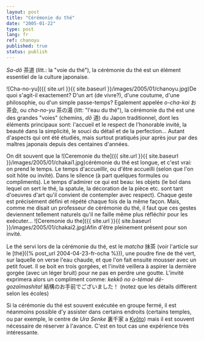 ```yaml
---
layout: post
title: "Cérémonie du thé"
date: "2005-01-22"
type: post
lang: fr
ref: chanoyu
published: true
status: publish
---
```




_Sa-dô_ 茶道 (litt.: la "voie du thé"), la cérémonie du thé est un élément essentiel de la culture japonaise.

![Cha-no-yu]({{ site.url }}{{ site.baseurl }}/images/2005/01/chanoyu.jpg)De quoi s'agit-il exactement? D'un art (de vivre?), d'une coutume, d'une philosophie, ou d'un simple passe-temps? Egalement appelée _o-cha-kai_ お茶会, ou _cha-no-yu_ 茶の湯 (litt: "l'eau du thé"), la cérémonie du thé est une des grandes "voies" (chemins, _dô_ 道) du Japon traditionnel, dont les éléments principaux sont: l'accueil et le respect de l'honorable invité, la beauté dans la simplicité, le souci du détail et de la perfection... Autant d'aspects qui ont été étudiés, mais surtout pratiqués jour après jour par des maîtres japonais depuis des centaines d'années.

On dit souvent que la ![Ceremonie du the]({{ site.url }}{{ site.baseurl }}/images/2005/01/chakai1.jpg)cérémonie du thé est longue, et c'est vrai: on prend le temps. Le temps d'accueillir, ou d'être accueilli (selon que l'on soit hôte ou invité). Dans le silence (à part quelques formules ou compliments). Le temps d'admirer ce qui est beau: les objets (le bol dans lequel on sert le thé, la spatule, la décoration de la pièce etc. sont tant d'oeuvres d'art qu'il convient de contempler avec respect). Chaque geste est précisément défini et répété chaque fois de la même façon. Mais, comme me disait un professeur de cérémonie du thé, il faut que ces gestes deviennent tellement naturels qu'il ne faille même plus réfléchir pour les exécuter... ![Ceremonie du the]({{ site.url }}{{ site.baseurl }}/images/2005/01/chakai2.jpg)Afin d'être pleinement présent pour son invité.

Le thé servi lors de la cérémonie du thé, est le _matcha_ 抹茶 (voir l'article sur le [thé]({% post_url 2004-04-23-fr-ocha %})), une poudre fine de thé vert, sur laquelle on verse l'eau chaude, et que l'on fait ensuite mousser avec un petit fouet. Il se boit en trois gorgées, et l'invité veillera à aspirer la dernière gorgée (avec un léger bruit) pour ne pas en perdre une goutte. L'invité exprimera alors un compliment comme: _kekkô no o-témaé dé-gozaïmashita!_ 結構のお手前でございました！ (notez que les détails diffèrent selon les écoles)

Si la cérémonie du thé est souvent exécutée en groupe fermé, il est néanmoins possible d'y assister dans certains endroits (certains temples, ou par exemple, le centre de _Ura Senke_ 裏千家 a [Kyôto](http://www.japonophile.com/map/kyoto/)) mais il est souvent nécessaire de réserver à l'avance. C'est en tout cas une expérience très intéressante.


